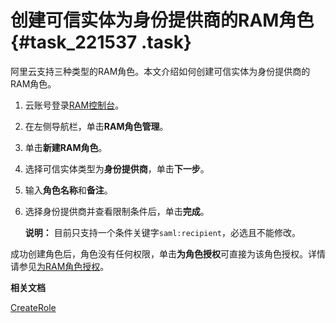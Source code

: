 # 创建可信实体为身份提供商的RAM角色 {#task_221537 .task}

阿里云支持三种类型的RAM角色。本文介绍如何创建可信实体为身份提供商的RAM角色。

1.  云账号登录[RAM控制台](https://ram.console.aliyun.com/)。
2.  在左侧导航栏，单击**RAM角色管理**。
3.  单击**新建RAM角色**。
4.  选择可信实体类型为**身份提供商**，单击**下一步**。
5.  输入**角色名称**和**备注**。
6.  选择身份提供商并查看限制条件后，单击**完成**。 

    **说明：** 目前只支持一个条件关键字`saml:recipient`，必选且不能修改。


成功创建角色后，角色没有任何权限，单击**为角色授权**可直接为该角色授权。详情请参见[为RAM角色授权](cn.zh-CN/角色管理/为RAM角色授权.md#)。

**相关文档**  


[CreateRole](../../../../cn.zh-CN/API参考（RAM）/角色管理接口/CreateRole.md#)

